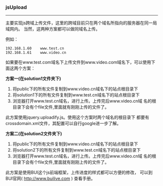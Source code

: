 ### jsUpload
--------

主要实现js跨域上传文件，这里的跨域目前只在两个域名所指向的服务器在同一局域网内。
当然，这两种方案都可以做同域名上传。


例如：
```
192.168.1.60    www.test.cn
192.168.1.61    www.video.cn
```

如果要在www.test.com域名下上传文件到www.video.com域名下，可以使用下面这两个方案：


**方案一(在solution1文件夹下)**
  1. 将public下的所有文件复制到www.video.cn域名下的站点根目录下
  2. 将solution1下的所有文件复制到www.test.cn域名下的站点根目录下
  3. 浏览器打开www.test.cn域名，进行上传。上传完后www.video.cn域
     名的根目录下会有个file文件,里面就有刚刚上传的文件了。

  此方案使用jquery.uploadify.js。使用这个方案时两个域名的根目录下
  都要有crossdomain.xml文件，其配置可以自行google进一步了解。


**方案二(在solution2文件夹下)**
  1. 将public下的所有文件复制到www.video.cn域名下的站点根目录下
  2. 将solution2下的所有文件复制到www.test.cn域名下的站点根目录下
  3. 浏览器打开www.test.cn域名，进行上传。上传完后www.video.cn域
     名的根目录下会有个file文件,里面就有刚刚上传的文件了。

  此方案是使用BUI这个js前端框架，上传进度的样式都可以方便的修改，
  可以到BUI官网( http://www.builive.com ) 查看手册。




